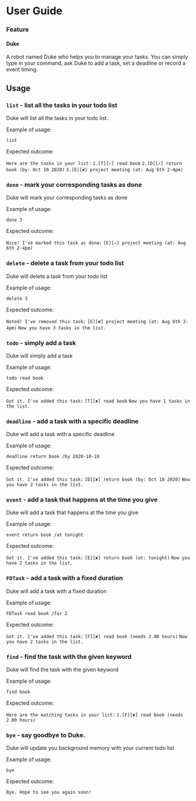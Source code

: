 # User Guide

### Feature 
#### Duke
A robot named Duke who helps you to manage your tasks.
You can simply type in your command, ask Duke to add a task, set a deadline or record a event timing. 

## Usage

### `list` - list all the tasks in your todo list
Duke will list all the tasks in your todo list.

Example of usage: 

`list`

Expected outcome:

`Here are the tasks in your list:`
`1.[T][✓] read book`
`2.[D][✓] return book (by: Oct 10 2020)`
`3.[E][✘] project meeting (at: Aug 6th 2-4pm)`


### `done` - mark your corresponding tasks as done
Duke will mark your corresponding tasks as done

Example of usage: 

`done 3`

Expected outcome:

`Nice! I've marked this task as done:`
`[E][✓] project meeting (at: Aug 6th 2-4pm)`

### `delete` - delete a task from your todo list
Duke will delete a task from your todo list

Example of usage: 

`delete 3`

Expected outcome:

`Noted! I've removed this task:`
`[E][✘] project meeting (at: Aug 6th 2-4pm)`
`Now you have 3 tasks in the list.`
 
### `todo` - simply add a task 
Duke will simply add a task 

Example of usage: 

`todo read book`

Expected outcome:

`Got it. I've added this task:`
   `[T][✘] read book`
`Now you have 1 tasks in the list.`

### `deadline` - add a task with a specific deadline
Duke will add a task with a specific deadline

Example of usage: 

`deadline return book /by 2020-10-10`

Expected outcome:

`Got it. I've added this task:`
`[D][✘] return book (by: Oct 10 2020)`
`Now you have 2 tasks in the list.`
 
 
### `event` - add a task that happens at the time you give
Duke will add a task that happens at the time you give

Example of usage: 

`event return book /at tonight`

Expected outcome:

`Got it. I've added this task:`
`[E][✘] return book (at: tonight)`
`Now you have 2 tasks in the list.`

### `FDTask` - add a task with a fixed duration
Duke will add a task with a fixed duration

Example of usage: 

`FDTask read book /for 2`

Expected outcome:

`Got it. I've added this task:`
`[F][✘] read book (needs 2.00 hours)`
`Now you have 2 tasks in the list.`

### `find` - find the task with the given keyword
Duke will find the task with the given keyword

Example of usage: 

`find book`

Expected outcome:

`Here are the matching tasks in your list:`
`1.[F][✘] read book (needs 2.00 hours)`

### `bye` - say goodbye to Duke.
Duke will update you background memory with your current todo list

Example of usage: 

`bye`

Expected outcome:

`Bye. Hope to see you again soon!`
